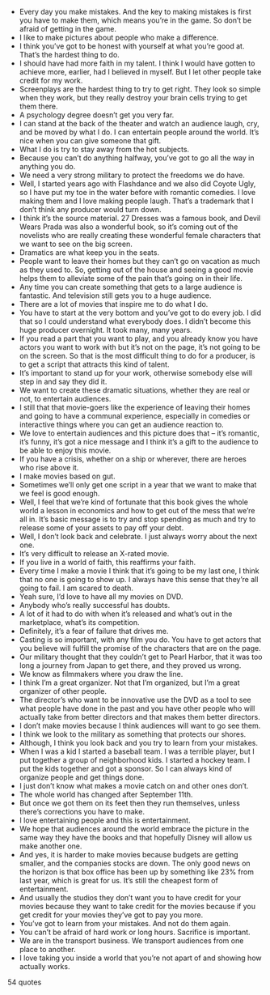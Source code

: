  - Every day you make mistakes. And the key to making mistakes is first you have to make them, which means you’re in the game. So don’t be afraid of getting in the game.
 - I like to make pictures about people who make a difference.
 - I think you’ve got to be honest with yourself at what you’re good at. That’s the hardest thing to do.
 - I should have had more faith in my talent. I think I would have gotten to achieve more, earlier, had I believed in myself. But I let other people take credit for my work.
 - Screenplays are the hardest thing to try to get right. They look so simple when they work, but they really destroy your brain cells trying to get them there.
 - A psychology degree doesn’t get you very far.
 - I can stand at the back of the theater and watch an audience laugh, cry, and be moved by what I do. I can entertain people around the world. It’s nice when you can give someone that gift.
 - What I do is try to stay away from the hot subjects.
 - Because you can’t do anything halfway, you’ve got to go all the way in anything you do.
 - We need a very strong military to protect the freedoms we do have.
 - Well, I started years ago with Flashdance and we also did Coyote Ugly, so I have put my toe in the water before with romantic comedies. I love making them and I love making people laugh. That’s a trademark that I don’t think any producer would turn down.
 - I think it’s the source material. 27 Dresses was a famous book, and Devil Wears Prada was also a wonderful book, so it’s coming out of the novelists who are really creating these wonderful female characters that we want to see on the big screen.
 - Dramatics are what keep you in the seats.
 - People want to leave their homes but they can’t go on vacation as much as they used to. So, getting out of the house and seeing a good movie helps them to alleviate some of the pain that’s going on in their life.
 - Any time you can create something that gets to a large audience is fantastic. And television still gets you to a huge audience.
 - There are a lot of movies that inspire me to do what I do.
 - You have to start at the very bottom and you’ve got to do every job. I did that so I could understand what everybody does. I didn’t become this huge producer overnight. It took many, many years.
 - If you read a part that you want to play, and you already know you have actors you want to work with but it’s not on the page, it’s not going to be on the screen. So that is the most difficult thing to do for a producer, is to get a script that attracts this kind of talent.
 - It’s important to stand up for your work, otherwise somebody else will step in and say they did it.
 - We want to create these dramatic situations, whether they are real or not, to entertain audiences.
 - I still that that movie-goers like the experience of leaving their homes and going to have a communal experience, especially in comedies or interactive things where you can get an audience reaction to.
 - We love to entertain audiences and this picture does that – it’s romantic, it’s funny, it’s got a nice message and I think it’s a gift to the audience to be able to enjoy this movie.
 - If you have a crisis, whether on a ship or wherever, there are heroes who rise above it.
 - I make movies based on gut.
 - Sometimes we’ll only get one script in a year that we want to make that we feel is good enough.
 - Well, I feel that we’re kind of fortunate that this book gives the whole world a lesson in economics and how to get out of the mess that we’re all in. It’s basic message is to try and stop spending as much and try to release some of your assets to pay off your debt.
 - Well, I don’t look back and celebrate. I just always worry about the next one.
 - It’s very difficult to release an X-rated movie.
 - If you live in a world of faith, this reaffirms your faith.
 - Every time I make a movie I think that it’s going to be my last one, I think that no one is going to show up. I always have this sense that they’re all going to fail. I am scared to death.
 - Yeah sure, I’d love to have all my movies on DVD.
 - Anybody who’s really successful has doubts.
 - A lot of it had to do with when it’s released and what’s out in the marketplace, what’s its competition.
 - Definitely, it’s a fear of failure that drives me.
 - Casting is so important, with any film you do. You have to get actors that you believe will fulfill the promise of the characters that are on the page.
 - Our military thought that they couldn’t get to Pearl Harbor, that it was too long a journey from Japan to get there, and they proved us wrong.
 - We know as filmmakers where you draw the line.
 - I think I’m a great organizer. Not that I’m organized, but I’m a great organizer of other people.
 - The director’s who want to be innovative use the DVD as a tool to see what people have done in the past and you have other people who will actually take from better directors and that makes them better directors.
 - I don’t make movies because I think audiences will want to go see them.
 - I think we look to the military as something that protects our shores.
 - Although, I think you look back and you try to learn from your mistakes.
 - When I was a kid I started a baseball team. I was a terrible player, but I put together a group of neighborhood kids. I started a hockey team. I put the kids together and got a sponsor. So I can always kind of organize people and get things done.
 - I just don’t know what makes a movie catch on and other ones don’t.
 - The whole world has changed after September 11th.
 - But once we got them on its feet then they run themselves, unless there’s corrections you have to make.
 - I love entertaining people and this is entertainment.
 - We hope that audiences around the world embrace the picture in the same way they have the books and that hopefully Disney will allow us make another one.
 - And yes, it is harder to make movies because budgets are getting smaller, and the companies stocks are down. The only good news on the horizon is that box office has been up by something like 23% from last year, which is great for us. It’s still the cheapest form of entertainment.
 - And usually the studios they don’t want you to have credit for your movies because they want to take credit for the movies because if you get credit for your movies they’ve got to pay you more.
 - You’ve got to learn from your mistakes. And not do them again.
 - You can’t be afraid of hard work or long hours. Sacrifice is important.
 - We are in the transport business. We transport audiences from one place to another.
 - I love taking you inside a world that you’re not apart of and showing how actually works.

54 quotes